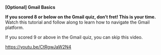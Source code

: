 **[Optional] Gmail Basics**

**If you scored 8 or below on the Gmail quiz, don’t fret! This is your time.** Watch this tutorial and follow along to learn how to navigate the Gmail platform.

If you scored 9 or above in the Gmail quiz, you can skip this video.

https://youtu.be/CtRgwJaW2N4
